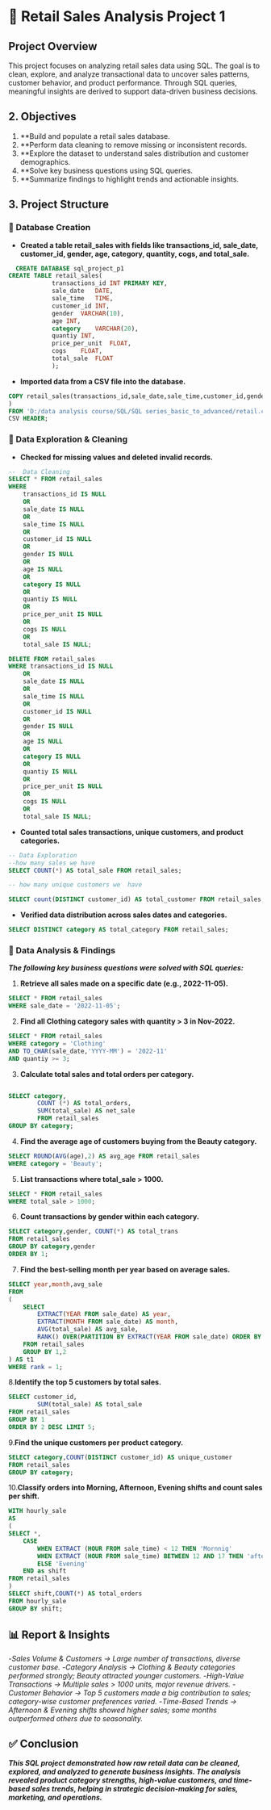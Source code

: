 # 🛒 Retail Sales Analysis Project 1 

## Project Overview 

This project focuses on analyzing retail sales data using SQL. The goal is to clean, explore, and analyze transactional data to uncover sales patterns, customer behavior, and product performance. Through SQL queries, meaningful insights are derived to support data-driven business decisions.

## 2. Objectives

1. **Build and populate a retail sales database.
2. **Perform data cleaning to remove missing or inconsistent records.
3. **Explore the dataset to understand sales distribution and customer demographics.
4. **Solve key business questions using SQL queries.
5. **Summarize findings to highlight trends and actionable insights.

## 3. Project Structure
### 🔹 Database Creation

- **Created a table retail_sales with fields like transactions_id, sale_date, customer_id, gender, age, category, quantity, cogs, and total_sale.**
``` sql
  CREATE DATABASE sql_project_p1
CREATE TABLE retail_sales(
			transactions_id	INT PRIMARY KEY,
			sale_date	DATE,
			sale_time	TIME,
			customer_id	INT,
			gender	VARCHAR(10),
			age	INT,
			category	VARCHAR(20),
			quantiy	INT,
			price_per_unit	FLOAT,
			cogs	FLOAT,
			total_sale	FLOAT
			);
   ```
- **Imported data from a CSV file into the database.**
``` sql
COPY retail_sales(transactions_id,sale_date,sale_time,customer_id,gender,age,category,quantiy,price_per_unit,cogs,total_sale
)
FROM 'D:/data analysis course/SQL/SQL series_basic_to_advanced/retail.csv'
CSV HEADER;
```

### 🔹 Data Exploration & Cleaning

- **Checked for missing values and deleted invalid records.**
```sql
--  Data Cleaning
SELECT * FROM retail_sales
WHERE 
	transactions_id IS NULL
	OR
	sale_date IS NULL
	OR
	sale_time IS NULL
	OR
	customer_id IS NULL
	OR
	gender IS NULL
	OR
	age IS NULL
	OR
	category IS NULL
	OR
	quantiy IS NULL
	OR 
	price_per_unit IS NULL
	OR
	cogs IS NULL
	OR
	total_sale IS NULL;
```
```sql
DELETE FROM retail_sales
WHERE transactions_id IS NULL
	OR
	sale_date IS NULL
	OR
	sale_time IS NULL
	OR
	customer_id IS NULL
	OR
	gender IS NULL
	OR
	age IS NULL
	OR
	category IS NULL
	OR
	quantiy IS NULL
	OR 
	price_per_unit IS NULL
	OR
	cogs IS NULL
	OR
	total_sale IS NULL;
```
- **Counted total sales transactions, unique customers, and product categories.**
```sql
-- Data Exploration
--how many sales we have
SELECT COUNT(*) AS total_sale FROM retail_sales;

-- how many unique customers we  have

SELECT count(DISTINCT customer_id) AS total_customer FROM retail_sales;


```
- **Verified data distribution across sales dates and categories.**
``` sql
SELECT DISTINCT category AS total_category FROM retail_sales;
```


### 🔹 Data Analysis & Findings
***The following key business questions were solved with SQL queries:***

1. **Retrieve all sales made on a specific date (e.g., 2022-11-05).**
```sql
SELECT * FROM retail_sales
WHERE sale_date = '2022-11-05';
```

2. **Find all Clothing category sales with quantity > 3 in Nov-2022.**
```sql
SELECT * FROM retail_sales
WHERE category = 'Clothing'
AND TO_CHAR(sale_date,'YYYY-MM') = '2022-11'
AND quantiy >= 3;
```

3. **Calculate total sales and total orders per category.**
```sql

SELECT category,
		COUNT (*) AS total_orders,
		SUM(total_sale) AS net_sale 
		FROM retail_sales
GROUP BY category;
```
4. **Find the average age of customers buying from the Beauty category.**
```sql
SELECT ROUND(AVG(age),2) AS avg_age FROM retail_sales
WHERE category = 'Beauty';
```

5. **List transactions where total_sale > 1000.**
``` sql
SELECT * FROM retail_sales
WHERE total_sale > 1000;
```

6. **Count transactions by gender within each category.**
```sql
SELECT category,gender, COUNT(*) AS total_trans
FROM retail_sales
GROUP BY category,gender
ORDER BY 1;
```
7. **Find the best-selling month per year based on average sales.**
```sql
SELECT year,month,avg_sale
FROM
(
	SELECT 
		EXTRACT(YEAR FROM sale_date) AS year,
		EXTRACT(MONTH FROM sale_date) AS month,
		AVG(total_sale) AS avg_sale,
		RANK() OVER(PARTITION BY EXTRACT(YEAR FROM sale_date) ORDER BY AVG(total_sale) DESC)
	FROM retail_sales
	GROUP BY 1,2
) AS t1
WHERE rank = 1;
```
8.**Identify the top 5 customers by total sales.**
```sql
SELECT customer_id,
		SUM(total_sale) AS total_sale
FROM retail_sales
GROUP BY 1
ORDER BY 2 DESC LIMIT 5;
```
9.**Find the unique customers per product category.**
```sql
SELECT category,COUNT(DISTINCT customer_id) AS unique_customer
FROM retail_sales
GROUP BY category;
```
10.**Classify orders into Morning, Afternoon, Evening shifts and count sales per shift.**
```sql
WITH hourly_sale
AS
(
SELECT *,
	CASE 
		WHEN EXTRACT (HOUR FROM sale_time) < 12 THEN 'Mornnig'
		WHEN EXTRACT (HOUR FROM sale_time) BETWEEN 12 AND 17 THEN 'afternoon'
		ELSE 'Evening'
	END as shift
FROM retail_sales
) 
SELECT shift,COUNT(*) AS total_orders
FROM hourly_sale
GROUP BY shift;
```


## 📊 Report & Insights

-*Sales Volume & Customers → Large number of transactions, diverse customer base.*
-*Category Analysis → Clothing & Beauty categories performed strongly; Beauty attracted younger customers.*
-*High-Value Transactions → Multiple sales > 1000 units, major revenue drivers.*
-*Customer Behavior → Top 5 customers made a big contribution to sales; category-wise customer preferences varied.*
-*Time-Based Trends → Afternoon & Evening shifts showed higher sales; some months outperformed others due to seasonality.*

## ✅ Conclusion

***This SQL project demonstrated how raw retail data can be cleaned, explored, and analyzed to generate business insights. The analysis revealed product category strengths, high-value customers, and time-based sales trends, helping in strategic decision-making for sales, marketing, and operations.***
